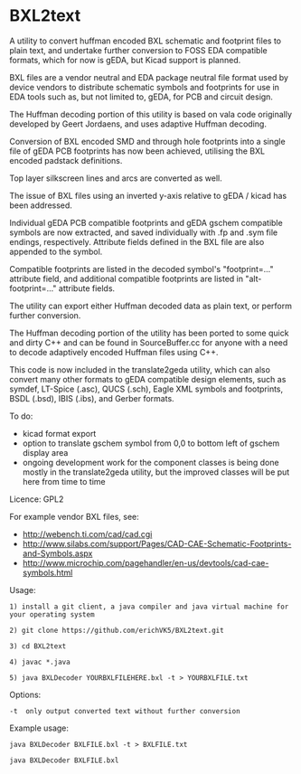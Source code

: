 # BXL2text
A utility to convert huffman encoded BXL schematic and footprint files to plain text, and undertake further conversion to FOSS EDA compatible formats, which for now is gEDA, but Kicad support is planned.

BXL files are a vendor neutral and EDA package neutral file format used by device vendors to distribute schematic symbols and footprints for use in EDA tools such as, but not limited to, gEDA, for PCB and circuit design.

The Huffman decoding portion of this utility is based on vala code originally developed by Geert Jordaens, and uses adaptive Huffman decoding.

Conversion of BXL encoded SMD and through hole footprints into a single file of gEDA PCB footprints has now been achieved, utilising the BXL encoded padstack definitions.

Top layer silkscreen lines and arcs are converted as well.

The issue of BXL files using an inverted y-axis relative to gEDA / kicad has been addressed.

Individual gEDA PCB compatible footprints and gEDA gschem compatible symbols are now extracted, and saved individually with .fp and .sym file endings, respectively. Attribute fields defined in the BXL file are also appended to the symbol.

Compatible footprints are listed in the decoded symbol's "footprint=..." attribute field, and additional compatible footprints are listed in "alt-footprint=..." attribute fields.

The utility can export either Huffman decoded data as plain text, or perform further conversion.

The Huffman decoding portion of the utility has been ported to some quick and dirty C++ and can be found in SourceBuffer.cc for anyone with a need to decode adaptively encoded Huffman files using C++.

This code is now included in the translate2geda utility, which can also convert many other formats to gEDA compatible design elements, such as symdef, LT-Spice (.asc), QUCS (.sch), Eagle XML symbols and footprints, BSDL (.bsd), IBIS (.ibs), and Gerber formats.

To do:

- kicad format export
- option to translate gschem symbol from 0,0 to bottom left of gschem display area 
- ongoing development work for the component classes is being done mostly in the translate2geda utility, but the improved classes will be put here from time to time

Licence: GPL2

For example vendor BXL files, see:

- http://webench.ti.com/cad/cad.cgi
- http://www.silabs.com/support/Pages/CAD-CAE-Schematic-Footprints-and-Symbols.aspx
- http://www.microchip.com/pagehandler/en-us/devtools/cad-cae-symbols.html

Usage:

	1) install a git client, a java compiler and java virtual machine for your operating system

	2) git clone https://github.com/erichVK5/BXL2text.git

	3) cd BXL2text

	4) javac *.java

	5) java BXLDecoder YOURBXLFILEHERE.bxl -t > YOURBXLFILE.txt

Options:

	-t	only output converted text without further conversion

Example usage:

	java BXLDecoder BXLFILE.bxl -t > BXLFILE.txt

	java BXLDecoder BXLFILE.bxl 


